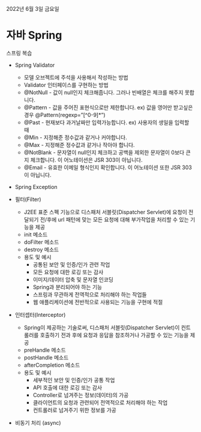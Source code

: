 2022년 6월 3일 금요일


# 자바 Spring

스프링 복습

- Spring Validator
    - 모델 오브젝트에 주석을 사용해서 작성하는 방법
    - Validator 인터페이스를 구현하는 방법
    - @NotNull - 값이 null인지 체크해줍니다. 그러나 빈배열은 체크를 해주지 못합니다.
    - @Pattern - 값을 주어진 표현식으로만 제한합니다. ex) 값을 영어만 받고싶은 경우 @Pattern(regexp=”[^0-9]*”)
    - @Past - 현재보다 과거날짜만 입력가능합니다. ex) 사용자의 생일을 입력할 때
    - @Min - 지정해준 정수값과 같거나 커야합니다.
    - @Max - 지정해준 정수값과 같거나 작아야 합니다.
    - @NotBlank - 문자열이 null인지 체크하고 공백을 제외한 문자열이 0보다 큰지 체크합니다. 이 어노테이션은 JSR 303이 아닙니다.
    - @Email - 유효한 이메일 형식인지 확인합니다. 이 어노테이션 또한 JSR 303이 아닙니다.

- Spring Exception
- 필터(Filter)
    - J2EE 표준 스펙 기능으로 디스패처 서블릿(Dispatcher Servlet)에 요청이 전달되기 전/후에 url 패턴에 맞는 모든 요청에 대해 부가작업을 처리할 수 있는 기능을 제공
    - init 메소드
    - doFilter 메소드
    - destroy 메소드
    - 용도 및 예시
        - 공통된 보안 및 인증/인가 관련 작업
        - 모든 요청에 대한 로깅 또는 감사
        - 이미지/데이터 압축 및 문자열 인코딩
        - Spring과 분리되어야 하는 기능
        - 스프링과 무관하게 전역적으로 처리해야 하는 작업들
        - 웹 애플리케이션에 전반적으로 사용되는 기능을 구현에 적절

- 인터셉터(Interceptor)
    - Spring이 제공하는 기술로써, 디스패처 서블릿(Dispatcher Servlet)이 컨트롤러를 호출하기 전과 후에 요청과 응답을 참조하거나 가공할 수 있는 기능을 제공
    - preHandle 메소드
    - postHandle 메소드
    - afterCompletion 메소드
    - 용도 및 예시
        - 세부적인 보안 및 인증/인가 공통 작업
        - API 호출에 대한 로깅 또는 감사
        - Controller로 넘겨주는 정보(데이터)의 가공
        - 클라이언트의 요청과 관련되어 전역적으로 처리해야 하는 작업
        - 컨트롤러로 넘겨주기 위한 정보를 가공

- 비동기 처리 (async)